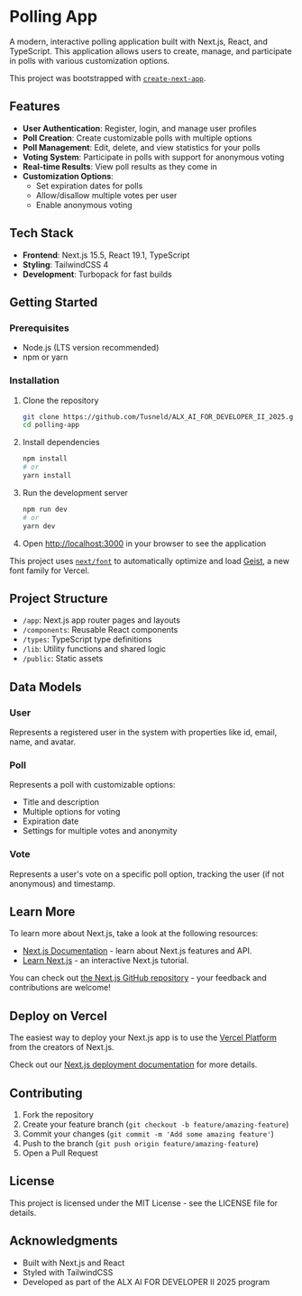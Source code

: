# Polling App

A modern, interactive polling application built with Next.js, React, and TypeScript. This application allows users to create, manage, and participate in polls with various customization options.

This project was bootstrapped with [`create-next-app`](https://nextjs.org/docs/app/api-reference/cli/create-next-app).

## Features

- **User Authentication**: Register, login, and manage user profiles
- **Poll Creation**: Create customizable polls with multiple options
- **Poll Management**: Edit, delete, and view statistics for your polls
- **Voting System**: Participate in polls with support for anonymous voting
- **Real-time Results**: View poll results as they come in
- **Customization Options**:
  - Set expiration dates for polls
  - Allow/disallow multiple votes per user
  - Enable anonymous voting

## Tech Stack

- **Frontend**: Next.js 15.5, React 19.1, TypeScript
- **Styling**: TailwindCSS 4
- **Development**: Turbopack for fast builds

## Getting Started

### Prerequisites

- Node.js (LTS version recommended)
- npm or yarn

### Installation

1. Clone the repository
   ```bash
   git clone https://github.com/Tusneld/ALX_AI_FOR_DEVELOPER_II_2025.git
   cd polling-app
   ```

2. Install dependencies
   ```bash
   npm install
   # or
   yarn install
   ```

3. Run the development server
   ```bash
   npm run dev
   # or
   yarn dev
   ```

4. Open [http://localhost:3000](http://localhost:3000) in your browser to see the application

This project uses [`next/font`](https://nextjs.org/docs/app/building-your-application/optimizing/fonts) to automatically optimize and load [Geist](https://vercel.com/font), a new font family for Vercel.

## Project Structure

- `/app`: Next.js app router pages and layouts
- `/components`: Reusable React components
- `/types`: TypeScript type definitions
- `/lib`: Utility functions and shared logic
- `/public`: Static assets

## Data Models

### User

Represents a registered user in the system with properties like id, email, name, and avatar.

### Poll

Represents a poll with customizable options:
- Title and description
- Multiple options for voting
- Expiration date
- Settings for multiple votes and anonymity

### Vote

Represents a user's vote on a specific poll option, tracking the user (if not anonymous) and timestamp.

## Learn More

To learn more about Next.js, take a look at the following resources:

- [Next.js Documentation](https://nextjs.org/docs) - learn about Next.js features and API.
- [Learn Next.js](https://nextjs.org/learn) - an interactive Next.js tutorial.

You can check out [the Next.js GitHub repository](https://github.com/vercel/next.js) - your feedback and contributions are welcome!

## Deploy on Vercel

The easiest way to deploy your Next.js app is to use the [Vercel Platform](https://vercel.com/new?utm_medium=default-template&filter=next.js&utm_source=create-next-app&utm_campaign=create-next-app-readme) from the creators of Next.js.

Check out our [Next.js deployment documentation](https://nextjs.org/docs/app/building-your-application/deploying) for more details.

## Contributing

1. Fork the repository
2. Create your feature branch (`git checkout -b feature/amazing-feature`)
3. Commit your changes (`git commit -m 'Add some amazing feature'`)
4. Push to the branch (`git push origin feature/amazing-feature`)
5. Open a Pull Request

## License

This project is licensed under the MIT License - see the LICENSE file for details.

## Acknowledgments

- Built with Next.js and React
- Styled with TailwindCSS
- Developed as part of the ALX AI FOR DEVELOPER II 2025 program
